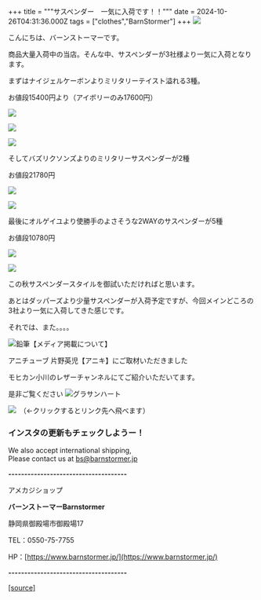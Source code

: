 +++
title = """サスペンダー　一気に入荷です！！"""
date = 2024-10-26T04:31:36.000Z
tags = ["clothes","BarnStormer"]
+++
[![](https://stat.ameba.jp/user_images/20231023/16/barnstormer-go/b2/03/p/o0420015015354743273.png)](https://ameblo.jp/barnstormer-go/entry-12825670498.html)

こんにちは、バーンストーマーです。

商品大量入荷中の当店。そんな中、サスペンダーが3社様より一気に入荷となります。

まずはナイジェルケーボンよりミリタリーテイスト溢れる3種。

お値段15400円より（アイボリーのみ17600円）

[![](https://stat.ameba.jp/user_images/20241026/13/barnstormer-go/de/ee/j/o0466070015502366240.jpg)](https://stat.ameba.jp/user_images/20241026/13/barnstormer-go/de/ee/j/o0466070015502366240.jpg)

[![](https://stat.ameba.jp/user_images/20241026/13/barnstormer-go/9c/d3/j/o0466070015502366248.jpg)](https://stat.ameba.jp/user_images/20241026/13/barnstormer-go/9c/d3/j/o0466070015502366248.jpg)

[![](https://stat.ameba.jp/user_images/20241026/13/barnstormer-go/c5/47/j/o0466070015502366245.jpg)](https://stat.ameba.jp/user_images/20241026/13/barnstormer-go/c5/47/j/o0466070015502366245.jpg)

そしてバズリクソンズよりのミリタリーサスペンダーが2種

お値段21780円

[![](https://stat.ameba.jp/user_images/20241026/13/barnstormer-go/a2/68/j/o0466070015502366241.jpg)](https://stat.ameba.jp/user_images/20241026/13/barnstormer-go/a2/68/j/o0466070015502366241.jpg)

[![](https://stat.ameba.jp/user_images/20241026/13/barnstormer-go/de/ee/j/o0466070015502366240.jpg)](https://stat.ameba.jp/user_images/20241026/13/barnstormer-go/de/ee/j/o0466070015502366240.jpg)

最後にオルゲイユより使勝手のよさそうな2WAYのサスペンダーが5種

お値段10780円

[![](https://stat.ameba.jp/user_images/20241026/13/barnstormer-go/5f/38/j/o0467070115502366242.jpg)](https://stat.ameba.jp/user_images/20241026/13/barnstormer-go/5f/38/j/o0467070115502366242.jpg)

[![](https://stat.ameba.jp/user_images/20241026/13/barnstormer-go/89/2f/j/o0467070115502366244.jpg)](https://stat.ameba.jp/user_images/20241026/13/barnstormer-go/89/2f/j/o0467070115502366244.jpg)

この秋サスペンダースタイルを御試いただければと思います。

あとはダッパーズより少量サスペンダーが入荷予定ですが、今回メインどころの3社より一気に入荷してきた感じです。

それでは、また。。。。

![鉛筆](https://stat100.ameba.jp/blog/ucs/img/char/char3/519.png)【メディア掲載について】

アニチューブ 片野英児【アニキ】にご取材いただきました

モヒカン小川のレザーチャンネルにてご紹介いただいてます。

是非ご覧ください ![グラサンハート](https://stat100.ameba.jp/blog/ucs/img/char/char3/148.png)

[![](https://stat.ameba.jp/user_images/20230412/16/barnstormer-go/6a/23/p/o0108010815269242493.png)](https://www.instagram.com/barnstormer_daily/)　（←クリックするとリンク先へ飛べます）

### インスタの更新もチェックしようー！

We also accept international shipping,  
Please contact us at bs@barnstormer.jp

**\-------------------------------------**

アメカジショップ

**バーンストーマーBarnstormer**

静岡県御殿場市御殿場17

TEL：0550-75-7755

HP：[https://www.barnstormer.jp/](https://www.barnstormer.jp/)

**\-------------------------------------**

[[source]](https://ameblo.jp/barnstormer-go/entry-12872678854.html)
